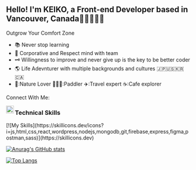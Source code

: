 
<h2>Hello! I'm KEIKO, a Front-end Developer based in Vancouver, Canada👩🏼‍💻🇨🇦</h2>

<p> Outgrow Your Comfort Zone </p>
<ul>
    <li>📚 Never stop learning</li>
    <li>🦋 Corporative and Respect mind with team</li>
    <li>🗝️ Willingness to improve and never give up is the key to be better coder</li>
    <li>🌎 Life Adevnturer with multiple backgrounds and cultures 🇯🇵🇺🇸🇰🇷🇨🇦</li>
    <li>🌿:Nature Lover  🏄🏻‍♀️:Paddler ✈️:Travel expert ☕️:Cafe explorer</li>
</ul>

<div>
    <p>Connect With Me:</p>
    <a href="https://www.linkedin.com/in/keikoshimizu/">
        <img align="left" src="https://raw.githubusercontent.com/keikoshimizu/keikoshimizu/main/images/linkedin.svg" alt="Keiko | LinkedIn" width="21px"/>
    </a>
</div>

<h3>Technical Skills</h3>
[![My Skills](https://skillicons.dev/icons?i=js,html,css,react,wordpress,nodejs,mongodb,git,firebase,express,figma,postman,sass)](https://skillicons.dev)



[![Anurag's GitHub stats](https://github-readme-stats.vercel.app/api?username=KeikoShimizu&count_private=true&show_icons=true&theme=radical)](https://github.com/KeikoShimizu/github-readme-stats)

[![Top Langs](https://github-readme-stats.vercel.app/api/top-langs/?username=KeikoShimizu&layout=compact&theme=radical)](https://github.com/KeikoShimizu/github-readme-stats)
